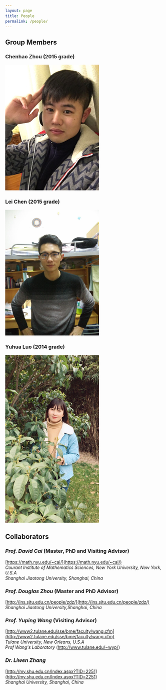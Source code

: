 ```yaml
---
layout: page
title: People
permalink: /people/
---
```


## Group Members

### **Chenhao Zhou** (2015 grade)

<img style="max-width:300px" src="/assets/people/chenhao-zhou.jpg" />

### **Lei Chen** (2015 grade)

<img style="max-width:300px" src="/assets/people/lei-chen.jpg" />

### **Yuhua Luo** (2014 grade)

<img style="max-width:300px" src="/assets/people/yuhua-luo.jpg" />


## Collaborators

### *Prof. David Cai* (Master, PhD and Visiting Advisor)  
[https://math.nyu.edu/~cai/](https://math.nyu.edu/~cai/)  
*Courant Institute of Mathematics Sciences, New York University, New York, U.S.A*  
*Shanghai Jiaotong University, Shanghai, China*

### *Prof. Douglas Zhou* (Master and PhD Advisor)  
[http://ins.sjtu.edu.cn/people/zdz/](http://ins.sjtu.edu.cn/people/zdz/)  
*Shanghai Jiaotong University,Shanghai, China* 

### *Prof. Yuping Wang* (Visiting Advisor)  
[http://www2.tulane.edu/sse/bme/faculty/wang.cfm](http://www2.tulane.edu/sse/bme/faculty/wang.cfm)  
*Tulane University, New Orleans, U.S.A*  
*Prof Wang's Laboratory* (http://www.tulane.edu/~wyp/)

### *Dr. Liwen Zhang*  
[http://my.shu.edu.cn/Index.aspx?TID=2251](http://my.shu.edu.cn/Index.aspx?TID=2251)  
*Shanghai University, Shanghai, China*


